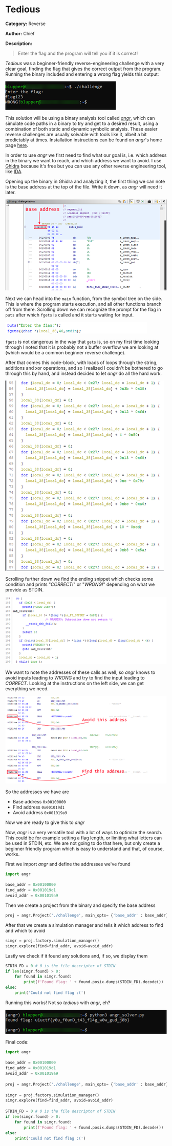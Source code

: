 # Tedious

**Category:** Reverse

**Author:** Chief

**Description:**

> Enter the flag and the program will tell you if it is correct!



*Tedious* was a beginner-friendly reverse-engineering challenge with a very clear goal, finding the flag that gives the correct output from the program. Running the binary included and entering a wrong flag yields this output:

![output1](https://github.com/TheBlupper/ctf_writeups/blob/main/uiuctf2021/Tedious/output1.png?raw=true)

This solution will be using a binary analysis tool called [*angr*](https://angr.io/), which can simulate code paths in a binary to try and get to a desired result, using a combination of both static and dynamic symbolic analysis. These easier reverse challenges are usually solvable with tools like it, albeit a bit predictably at times. Installation instructions can be found on *angr*'s home page [here](https://angr.io/).

In order to use *angr* we first need to find what our goal is, i.e. which address in the binary we want to reach, and which address we want to avoid. I use [Ghidra](https://ghidra-sre.org/) because it's free but you can use any other reverse engineering tool, like [IDA](https://hex-rays.com/ida-home/).

Opening up the binary in Ghidra and analyzing it, the first thing we can note is the base address at the top of the file. Write it down, as *angr* will need it later.

![base_addr](https://github.com/TheBlupper/ctf_writeups/blob/main/uiuctf2021/Tedious/base_addr.png?raw=true)

Next we can head into the `main` function, from the symbol tree on the side. This is where the program starts execution, and all other functions branch off from there. Scrolling down we can recognize the prompt for the flag in `puts`  after which `fgets` is called and it starts waiting for input.

![puts_gets](https://github.com/TheBlupper/ctf_writeups/blob/main/uiuctf2021/Tedious/puts_gets.png?raw=true)

`fgets` is not dangerous in the way that `gets` is, so on my first time looking through I noted that it is probably not a buffer overflow we are looking at (which would be a common beginner reverse challenge).

After that comes this code-block, with loads of loops through the string, additions and xor operations, and so I realized I couldn't be bothered to go through this by hand, and instead decided to let *angr* do all the hard work.

![image-20210804115218253](https://github.com/TheBlupper/ctf_writeups/blob/main/uiuctf2021/Tedious/code_block.png?raw=true)

Scrolling further down we find the ending snippet which checks some condition and prints "*CORRECT!*" or "*WRONG!*" depending on what we provide as STDIN.

![end](https://github.com/TheBlupper/ctf_writeups/blob/main/uiuctf2021/Tedious/end.png?raw=true)

We want to note the addresses of these calls as well, so *angr* knows to avoid inputs leading to *WRONG* and try to find the input leading to *CORRECT*. Looking at the instructions on the left side, we can get everything we need.

![assmb](https://github.com/TheBlupper/ctf_writeups/blob/main/uiuctf2021/Tedious/assmb.png?raw=true)

So the addresses we have are

- Base address 	`0x00100000`
- Find address 	 `0x001019d1`
- Avoid address	`0x001019a9`

Now we are ready to give this to *angr*

Now, *angr* is a very versatile tool with a lot of ways to optimize the search. This could be for example setting a flag length, or limiting what letters can be used in STDIN, etc. We are not going to do that here, but only create a beginner friendly program which is easy to understand and that, of course, works.

First we import *angr* and define the addresses we've found

```python
import angr

base_addr = 0x00100000
find_addr = 0x001019d1
avoid_addr = 0x001019a9
```

Then we create a project from the binary and specify the base address

```python
proj = angr.Project('./challenge', main_opts= {'base_addr' : base_addr})
```

After that we create a simulation manager and tells it which address to find and which to avoid

```python
simgr = proj.factory.simulation_manager()
simgr.explore(find=find_addr, avoid=avoid_addr)
```

Lastly we check if it found any solutions and, if so, we display them

```python
STDIN_FD = 0 # 0 is the file descriptor of STDIN
if len(simgr.found) > 0:
    for found in simgr.found:
        print(f'Found flag: ' + found.posix.dumps(STDIN_FD).decode())
else:
    print('Could not find flag :(')
```

Running this works! Not so *tedious* with *angr*, eh?

![result](https://github.com/TheBlupper/ctf_writeups/blob/main/uiuctf2021/Tedious/result.png?raw=true)

Final code:

```python
import angr

base_addr = 0x00100000
find_addr = 0x001019d1
avoid_addr = 0x001019a9

proj = angr.Project('./challenge', main_opts= {'base_addr' : base_addr})

simgr = proj.factory.simulation_manager()
simgr.explore(find=find_addr, avoid=avoid_addr)

STDIN_FD = 0 # 0 is the file descriptor of STDIN
if len(simgr.found) > 0:
    for found in simgr.found:
        print(f'Found flag: ' + found.posix.dumps(STDIN_FD).decode())
else:
    print('Could not find flag :(')
```


